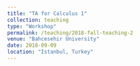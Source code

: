 ```yaml
---
title: "TA for Calculus 1"
collection: teaching
type: "Workshop"
permalink: /teaching/2018-fall-teaching-2
venue: "Bahcesehir University"
date: 2018-09-09
location: "Istanbul, Turkey"
---
```

